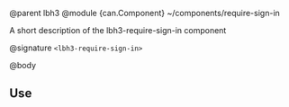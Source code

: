 @parent lbh3
@module {can.Component} ~/components/require-sign-in <lbh3-require-sign-in>

A short description of the lbh3-require-sign-in component

@signature `<lbh3-require-sign-in>`

@body

## Use

